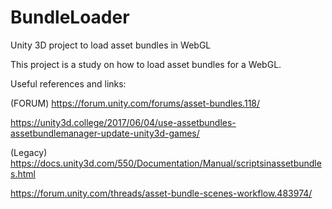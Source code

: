 # BundleLoader
Unity 3D project to load asset bundles in WebGL

This project is a study on how to load asset bundles for a WebGL.


Useful references and links:

(FORUM) https://forum.unity.com/forums/asset-bundles.118/

https://unity3d.college/2017/06/04/use-assetbundles-assetbundlemanager-update-unity3d-games/

(Legacy) https://docs.unity3d.com/550/Documentation/Manual/scriptsinassetbundles.html

https://forum.unity.com/threads/asset-bundle-scenes-workflow.483974/
